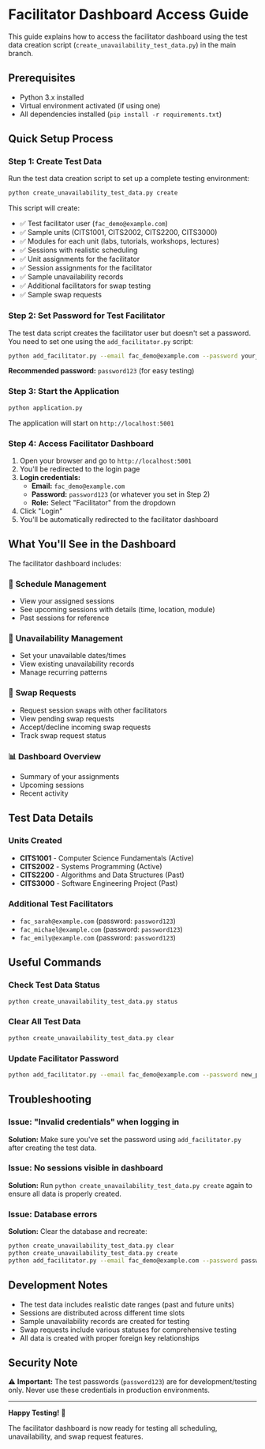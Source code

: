 # Facilitator Dashboard Access Guide

This guide explains how to access the facilitator dashboard using the test data creation script (`create_unavailability_test_data.py`) in the main branch.

## Prerequisites

- Python 3.x installed
- Virtual environment activated (if using one)
- All dependencies installed (`pip install -r requirements.txt`)

## Quick Setup Process

### Step 1: Create Test Data

Run the test data creation script to set up a complete testing environment:

```bash
python create_unavailability_test_data.py create
```

This script will create:
- ✅ Test facilitator user (`fac_demo@example.com`)
- ✅ Sample units (CITS1001, CITS2002, CITS2200, CITS3000)
- ✅ Modules for each unit (labs, tutorials, workshops, lectures)
- ✅ Sessions with realistic scheduling
- ✅ Unit assignments for the facilitator
- ✅ Session assignments for the facilitator
- ✅ Sample unavailability records
- ✅ Additional facilitators for swap testing
- ✅ Sample swap requests

### Step 2: Set Password for Test Facilitator

The test data script creates the facilitator user but doesn't set a password. You need to set one using the `add_facilitator.py` script:

```bash
python add_facilitator.py --email fac_demo@example.com --password your_password_here
```

**Recommended password:** `password123` (for easy testing)

### Step 3: Start the Application

```bash
python application.py
```

The application will start on `http://localhost:5001`

### Step 4: Access Facilitator Dashboard

1. Open your browser and go to `http://localhost:5001`
2. You'll be redirected to the login page
3. **Login credentials:**
   - **Email:** `fac_demo@example.com`
   - **Password:** `password123` (or whatever you set in Step 2)
   - **Role:** Select "Facilitator" from the dropdown
4. Click "Login"
5. You'll be automatically redirected to the facilitator dashboard

## What You'll See in the Dashboard

The facilitator dashboard includes:

### 📅 **Schedule Management**
- View your assigned sessions
- See upcoming sessions with details (time, location, module)
- Past sessions for reference

### 🚫 **Unavailability Management**
- Set your unavailable dates/times
- View existing unavailability records
- Manage recurring patterns

### 🔄 **Swap Requests**
- Request session swaps with other facilitators
- View pending swap requests
- Accept/decline incoming swap requests
- Track swap request status

### 📊 **Dashboard Overview**
- Summary of your assignments
- Upcoming sessions
- Recent activity

## Test Data Details

### Units Created
- **CITS1001** - Computer Science Fundamentals (Active)
- **CITS2002** - Systems Programming (Active)  
- **CITS2200** - Algorithms and Data Structures (Past)
- **CITS3000** - Software Engineering Project (Past)

### Additional Test Facilitators
- `fac_sarah@example.com` (password: `password123`)
- `fac_michael@example.com` (password: `password123`)
- `fac_emily@example.com` (password: `password123`)

## Useful Commands

### Check Test Data Status
```bash
python create_unavailability_test_data.py status
```

### Clear All Test Data
```bash
python create_unavailability_test_data.py clear
```

### Update Facilitator Password
```bash
python add_facilitator.py --email fac_demo@example.com --password new_password --update
```

## Troubleshooting

### Issue: "Invalid credentials" when logging in
**Solution:** Make sure you've set the password using `add_facilitator.py` after creating the test data.

### Issue: No sessions visible in dashboard
**Solution:** Run `python create_unavailability_test_data.py create` again to ensure all data is properly created.

### Issue: Database errors
**Solution:** Clear the database and recreate:
```bash
python create_unavailability_test_data.py clear
python create_unavailability_test_data.py create
python add_facilitator.py --email fac_demo@example.com --password password123
```

## Development Notes

- The test data includes realistic date ranges (past and future units)
- Sessions are distributed across different time slots
- Sample unavailability records are created for testing
- Swap requests include various statuses for comprehensive testing
- All data is created with proper foreign key relationships

## Security Note

⚠️ **Important:** The test passwords (`password123`) are for development/testing only. Never use these credentials in production environments.

---

**Happy Testing!** 🎉

The facilitator dashboard is now ready for testing all scheduling, unavailability, and swap request features.
